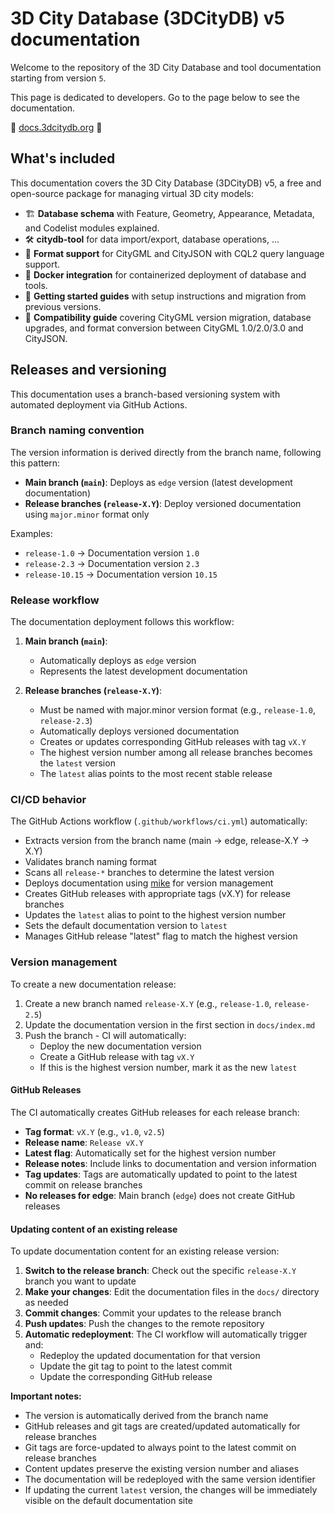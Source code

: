 # 3D City Database (3DCityDB) v5 documentation

Welcome to the repository of the 3D City Database and tool documentation starting from version `5`.

This page is dedicated to developers. Go to the page below to see the documentation.

:rocket: [docs.3dcitydb.org](https://docs.3dcitydb.org/) :rocket:

## What's included

This documentation covers the 3D City Database (3DCityDB) v5, a free and open-source package for managing virtual 3D city models:

- 🏗️ **Database schema** with Feature, Geometry, Appearance, Metadata, and Codelist modules explained.
- 🛠️ **citydb-tool** for data import/export, database operations, ...
- 📄 **Format support** for CityGML and CityJSON with CQL2 query language support.
- 🐳 **Docker integration** for containerized deployment of database and tools.
- 🚀 **Getting started guides** with setup instructions and migration from previous versions.
- 🔄 **Compatibility guide** covering CityGML version migration, database upgrades, and format conversion between CityGML 1.0/2.0/3.0 and CityJSON.

## Releases and versioning

This documentation uses a branch-based versioning system with automated deployment via GitHub Actions.

### Branch naming convention

The version information is derived directly from the branch name, following this pattern:

- **Main branch (`main`)**: Deploys as `edge` version (latest development documentation)
- **Release branches (`release-X.Y`)**: Deploy versioned documentation using `major.minor` format only

Examples:

- `release-1.0` → Documentation version `1.0`
- `release-2.3` → Documentation version `2.3`
- `release-10.15` → Documentation version `10.15`

### Release workflow

The documentation deployment follows this workflow:

1. **Main branch (`main`)**:
   - Automatically deploys as `edge` version
   - Represents the latest development documentation

2. **Release branches (`release-X.Y`)**:
   - Must be named with major.minor version format (e.g., `release-1.0`, `release-2.3`)
   - Automatically deploys versioned documentation
   - Creates or updates corresponding GitHub releases with tag `vX.Y`
   - The highest version number among all release branches becomes the `latest` version
   - The `latest` alias points to the most recent stable release

### CI/CD behavior

The GitHub Actions workflow (`.github/workflows/ci.yml`) automatically:

- Extracts version from the branch name (main → edge, release-X.Y → X.Y)
- Validates branch naming format
- Scans all `release-*` branches to determine the latest version
- Deploys documentation using [mike](https://github.com/jimporter/mike) for version management
- Creates GitHub releases with appropriate tags (vX.Y) for release branches
- Updates the `latest` alias to point to the highest version number
- Sets the default documentation version to `latest`
- Manages GitHub release "latest" flag to match the highest version

### Version management

To create a new documentation release:

1. Create a new branch named `release-X.Y` (e.g., `release-1.0`, `release-2.5`)
2. Update the documentation version in the first section in `docs/index.md`
3. Push the branch - CI will automatically:
   - Deploy the new documentation version
   - Create a GitHub release with tag `vX.Y`
   - If this is the highest version number, mark it as the new `latest`

#### GitHub Releases

The CI automatically creates GitHub releases for each release branch:

- **Tag format**: `vX.Y` (e.g., `v1.0`, `v2.5`)
- **Release name**: `Release vX.Y`
- **Latest flag**: Automatically set for the highest version number
- **Release notes**: Include links to documentation and version information
- **Tag updates**: Tags are automatically updated to point to the latest commit on release branches
- **No releases for edge**: Main branch (`edge`) does not create GitHub releases

#### Updating content of an existing release

To update documentation content for an existing release version:

1. **Switch to the release branch**: Check out the specific `release-X.Y` branch you want to update
2. **Make your changes**: Edit the documentation files in the `docs/` directory as needed
3. **Commit changes**: Commit your updates to the release branch
4. **Push updates**: Push the changes to the remote repository
5. **Automatic redeployment**: The CI workflow will automatically trigger and:
   - Redeploy the updated documentation for that version
   - Update the git tag to point to the latest commit
   - Update the corresponding GitHub release

**Important notes:**

- The version is automatically derived from the branch name
- GitHub releases and git tags are created/updated automatically for release branches
- Git tags are force-updated to always point to the latest commit on release branches
- Content updates preserve the existing version number and aliases
- The documentation will be redeployed with the same version identifier
- If updating the current `latest` version, the changes will be immediately visible on the default documentation site
